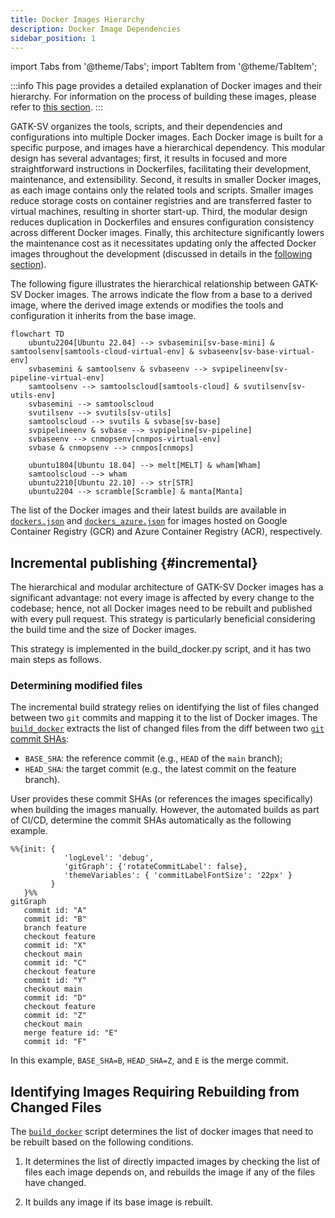 ```yaml
---
title: Docker Images Hierarchy
description: Docker Image Dependencies
sidebar_position: 1
---
```


import Tabs from '@theme/Tabs';
import TabItem from '@theme/TabItem';

:::info
This page provides a detailed explanation of Docker 
images and their hierarchy. For information on the process 
of building these images, please refer to [this section](/docs/advanced/docker/deploy).
:::


GATK-SV organizes the tools, scripts, and their dependencies and configurations 
into multiple Docker images. Each Docker image is built for a specific purpose, 
and images have a hierarchical dependency. This modular design has several advantages; 
first, it results in focused and more straightforward instructions in Dockerfiles, 
facilitating their development, maintenance, and extensibility. 
Second, it results in smaller Docker images, as each image contains only 
the related tools and scripts. Smaller images reduce storage costs on container 
registries and are transferred faster to virtual machines, resulting in shorter start-up. 
Third, the modular design reduces duplication in Dockerfiles and ensures configuration 
consistency across different Docker images.
Finally, this architecture significantly lowers the maintenance cost as it 
necessitates updating only the affected Docker images throughout the development
(discussed in details in the [following section](#incremental)). 


The following figure illustrates the hierarchical relationship between GATK-SV Docker images. 
The arrows indicate the flow from a base to a derived image, where the derived image 
extends or modifies the tools and configuration it inherits from the base image.


```mermaid
flowchart TD
    ubuntu2204[Ubuntu 22.04] --> svbasemini[sv-base-mini] & samtoolsenv[samtools-cloud-virtual-env] & svbaseenv[sv-base-virtual-env]
    svbasemini & samtoolsenv & svbaseenv --> svpipelineenv[sv-pipeline-virtual-env]
    samtoolsenv --> samtoolscloud[samtools-cloud] & svutilsenv[sv-utils-env]
    svbasemini --> samtoolscloud
    svutilsenv --> svutils[sv-utils]
    samtoolscloud --> svutils & svbase[sv-base]
    svpipelineenv & svbase --> svpipeline[sv-pipeline]
    svbaseenv --> cnmopsenv[cnmpos-virtual-env]
    svbase & cnmopsenv --> cnmpos[cnmops]

    ubuntu1804[Ubuntu 18.04] --> melt[MELT] & wham[Wham]
    samtoolscloud --> wham
    ubuntu2210[Ubuntu 22.10] --> str[STR]
    ubuntu2204 --> scramble[Scramble] & manta[Manta]
```


The list of the Docker images and their latest builds 
are available in [`dockers.json`](https://github.com/broadinstitute/gatk-sv/blob/main/inputs/values/dockers.json)
and [`dockers_azure.json`](https://github.com/broadinstitute/gatk-sv/blob/main/inputs/values/dockers_azure.json)
for images hosted on Google Container Registry (GCR) and Azure Container Registry (ACR), respectively.


## Incremental publishing {#incremental}

The hierarchical and modular architecture of GATK-SV Docker images has a significant advantage: 
not every image is affected by every change to the codebase; 
hence, not all Docker images need to be rebuilt and published with every pull request. 
This strategy is particularly beneficial considering the build time and the size of Docker images. 


This strategy is implemented in the build_docker.py script, and it has two main steps as follows.

### Determining modified files

The incremental build strategy relies on identifying the list of files changed between two 
`git` commits and mapping it to the list of Docker images. The 
[`build_docker`](https://github.com/broadinstitute/gatk-sv/blob/main/scripts/docker/build_docker.py) 
extracts the list of changed files from the diff between two 
[`git` commit SHAs](https://docs.github.com/en/pull-requests/committing-changes-to-your-project/creating-and-editing-commits/about-commits): 

- `BASE_SHA`: the reference commit (e.g., `HEAD` of the `main` branch);
- `HEAD_SHA`: the target commit (e.g., the latest commit on the feature branch).

User provides these commit SHAs (or references the images specifically)
when building the images manually. 
However, the automated builds as part of CI/CD, determine the commit SHAs automatically as the following example.

```mermaid
%%{init: { 
            'logLevel': 'debug',
            'gitGraph': {'rotateCommitLabel': false}, 
            'themeVariables': { 'commitLabelFontSize': '22px' } 
         } 
   }%%
gitGraph
   commit id: "A"
   commit id: "B"
   branch feature
   checkout feature
   commit id: "X"
   checkout main
   commit id: "C"
   checkout feature
   commit id: "Y"
   checkout main
   commit id: "D"
   checkout feature
   commit id: "Z"
   checkout main
   merge feature id: "E"
   commit id: "F"
```

In this example, `BASE_SHA=B`, `HEAD_SHA=Z`, and `E` is the merge commit.


## Identifying Images Requiring Rebuilding from Changed Files

The [`build_docker`](https://github.com/broadinstitute/gatk-sv/blob/main/scripts/docker/build_docker.py) 
script determines the list of docker images 
that need to be rebuilt based on the following conditions. 

1. It determines the list of directly impacted images by checking the 
list of files each image depends on, and rebuilds the image if any of the files have changed.

2. It builds any image if its base image is rebuilt. 
